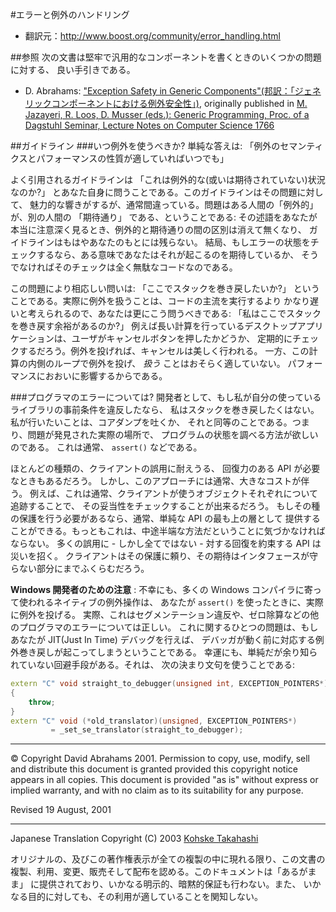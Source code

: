 #エラーと例外のハンドリング

- 翻訳元：<http://www.boost.org/community/error_handling.html>


##参照
次の文書は堅牢で汎用的なコンポーネントを書くときのいくつかの問題に対する、 良い手引きである。

- D. Abrahams: ["Exception Safety in Generic Components"(邦訳：「ジェネリックコンポーネントにおける例外安全性」)](generic_exception_safety.md), originally published in [M. Jazayeri, R. Loos, D. Musser (eds.): Generic Programming, Proc. of a Dagstuhl Seminar, Lecture Notes on Computer Science 1766](http://www.springer.de/cgi-bin/search_book.pl?isbn=3-540-41090-2)


##ガイドライン
###いつ例外を使うべきか?
単純な答えは: 「例外のセマンティクスとパフォーマンスの性質が適していればいつでも」

よく引用されるガイドラインは 「これは例外的な(或いは期待されていない)状況なのか?」 とあなた自身に問うことである。このガイドラインはその問題に対して、 魅力的な響きがするが、通常間違っている。問題はある人間の「例外的」 が、別の人間の 「期待通り」 である、ということである: その述語をあなたが本当に注意深く見るとき、例外的と期待通りの間の区別は消えて無くなり、 ガイドラインはもはやあなたのもとには残らない。 結局、もしエラーの状態をチェックするなら、ある意味であなたはそれが起こるのを期待しているか、 そうでなければそのチェックは全く無駄なコードなのである。

この問題により相応しい問いは: 「ここでスタックを巻き戻したいか?」 ということである。実際に例外を扱うことは、コードの主流を実行するより かなり遅いと考えられるので、あなたは更にこう問うべきである: 「私はここでスタックを巻き戻す余裕があるのか?」 例えば長い計算を行っているデスクトップアプリケーションは、ユーザがキャンセルボタンを押したかどうか、 定期的にチェックするだろう。例外を投げれば、キャンセルは美しく行われる。 一方、この計算の内側のループで例外を投げ、 *扱う* ことはおそらく適していない。 パフォーマンスにおおいに影響するからである。


###プログラマのエラーについては?
開発者として、もし私が自分の使っているライブラリの事前条件を違反したなら、 私はスタックを巻き戻したくはない。私が行いたいことは、コアダンプを吐くか、 それと同等のことである。つまり、問題が発見された実際の場所で、 プログラムの状態を調べる方法が欲しいのである。 これは通常、 `assert()` などである。

ほとんどの種類の、クライアントの誤用に耐えうる、 回復力のある API が必要なときもあるだろう。 しかし、このアプローチには通常、大きなコストが伴う。 例えば、これは通常、クライアントが使うオブジェクトそれぞれについて追跡することで、 その妥当性をチェックすることが出来るだろう。 もしその種の保護を行う必要があるなら、通常、単純な API の最も上の層として 提供することができる。もっともこれは、中途半端な方法だということに気づかなければならない。 多くの誤用に - しかし全てではない - 対する回復を約束する API は災いを招く。 クライアントはその保護に頼り、その期待はインタフェースが守らない部分にまでふくらむだろう。

**Windows 開発者のための注意** : 不幸にも、多くの Windows コンパイラに寄って使われるネイティブの例外操作は、 あなたが `assert()` を使ったときに、実際に例外を投げる。 実際、これはセグメンテーション違反や、ゼロ除算などの他のプログラマのエラーについては正しい。 これに関するひとつの問題は、もしあなたが JIT(Just In Time) デバッグを行えば、 デバッガが動く前に対応する例外巻き戻しが起こってしまうということである。 幸運にも、単純だが余り知られていない回避手段がある。それは、 次の決まり文句を使うことである:

```cpp
extern "C" void straight_to_debugger(unsigned int, EXCEPTION_POINTERS*)
{
    throw;
}
extern "C" void (*old_translator)(unsigned, EXCEPTION_POINTERS*)
         = _set_se_translator(straight_to_debugger);
```

***

© Copyright David Abrahams 2001. Permission to copy, use, modify, sell and distribute this document is granted provided this copyright notice appears in all copies. This document is provided "as is" without express or implied warranty, and with no claim as to its suitability for any purpose.

Revised 19 August, 2001

***

Japanese Translation Copyright (C) 2003 [Kohske Takahashi](mailto:k_takahashi@cppll.jp)

オリジナルの、及びこの著作権表示が全ての複製の中に現れる限り、この文書の 複製、利用、変更、販売そして配布を認める。このドキュメントは「あるがまま」 に提供されており、いかなる明示的、暗黙的保証も行わない。また、 いかなる目的に対しても、その利用が適していることを関知しない。

